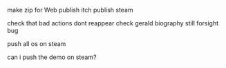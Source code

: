 make zip for Web
publish itch
publish steam

check that bad actions dont reappear
check gerald biography
still forsight bug



push all os on steam

can i push the demo on steam?
